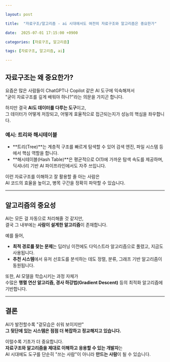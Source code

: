 ```yaml
---

layout: post   

title:  "자료구조/알고리즘 - ai 시대에서도 여전히 자료구조와 알고리즘은 중요한가"

date:  2025-07-01 17:15:00 +0900

categories: [자료구조, 알고리즘]

tags: [자료구조, 알고리즘, ai]

---
```


## 자료구조는 왜 중요한가?

요즘은 많은 사람들이 ChatGPT나 Copilot 같은 AI 도구에 익숙해져서  
"굳이 자료구조를 깊게 배워야 하나?"라는 의문을 가지곤 합니다.

하지만 결국 **AI도 데이터를 다루는 도구**이고,  
그 데이터가 어떻게 저장되고, 어떻게 효율적으로 접근되는지가 성능의 핵심을 좌우합니다.

### 예시: 트리와 해시테이블

- **트리(Tree)**는 계층적 구조를 빠르게 탐색할 수 있어 검색 엔진, 파일 시스템 등에서 핵심 역할을 합니다.  
- **해시테이블(Hash Table)**은 평균적으로 O(1)에 가까운 탐색 속도를 제공하며, 딕셔너리 기반 AI 파이프라인에서도 자주 쓰입니다.

이런 자료구조를 이해하고 잘 활용할 줄 아는 사람은  
AI 코드의 효율을 높이고, 병목 구간을 정확히 파악할 수 있습니다.

---

## 알고리즘의 중요성

AI는 모든 걸 자동으로 처리해줄 것 같지만,  
결국 그 내부에는 **사람이 설계한 알고리즘**이 존재합니다.

예를 들어,

- **최적 경로를 찾는 문제**는 딥러닝 이전에도 다익스트라 알고리즘으로 풀렸고, 지금도 사용됩니다.
- **추천 시스템**에서 유저 선호도를 분석하는 데도 정렬, 분류, 그래프 기반 알고리즘이 동원됩니다.

또한, AI 모델을 학습시키는 과정 자체가  
수많은 **행렬 연산 알고리즘, 경사 하강법(Gradient Descent)** 등의 최적화 알고리즘에 기반합니다.

---

## 결론

AI가 발전할수록 "겉모습은 쉬워 보이지만"  
**그 뒷단에 있는 시스템은 점점 더 복잡하고 정교해지고 있습니다.**

이럴수록 기초가 더 중요합니다.  
**자료구조와 알고리즘을 제대로 이해하고 응용할 수 있는 개발자**는  
AI 시대에도 도구를 단순히 "쓰는 사람"이 아니라 **만드는 사람**이 될 수 있습니다.